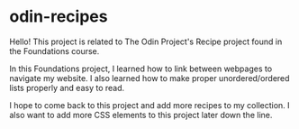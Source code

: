 # odin-recipes
Hello! This project is related to The Odin Project's Recipe project found in the Foundations course.

In this Foundations project, I learned how to link between webpages to navigate my website. I also learned how to make proper unordered/ordered lists properly and easy to read.

I hope to come back to this project and add more recipes to my collection. I also want to add more CSS elements to this project later down the line.

